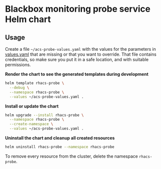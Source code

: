 # Blackbox monitoring probe service Helm chart

## Usage

Create a file `~/acs-probe-values.yaml` with the values for the parameters in [values.yaml](./values.yaml) that are missing or that you want to override. That file contains credentials, so make sure you put it in a safe location, and with suitable permissions.

**Render the chart to see the generated templates during development**

```bash
helm template rhacs-probe \
  --debug \
  --namespace rhacs-probe \
  --values ~/acs-probe-values.yaml .
```

**Install or update the chart**

```bash
helm upgrade --install rhacs-probe \
  --namespace rhacs-probe \
  --create-namespace \
  --values ~/acs-probe-values.yaml .
```

**Uninstall the chart and cleanup all created resources**

```bash
helm uninstall rhacs-probe --namespace rhacs-probe
```

To remove every resource from the cluster, delete the namespace `rhacs-probe`.
